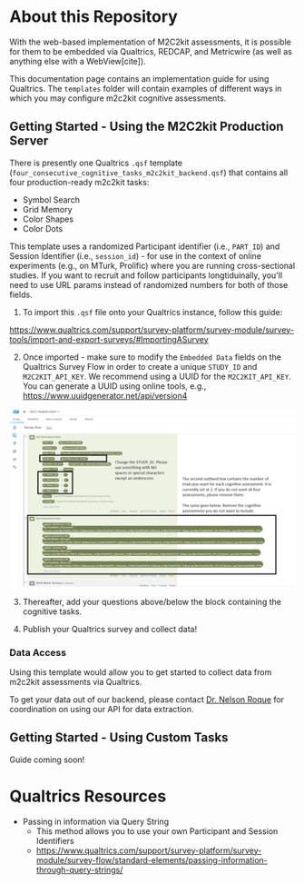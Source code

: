 # About this Repository

With the web-based implementation of M2C2kit assessments, it is possible for them to be embedded via Qualtrics, REDCAP, and Metricwire (as well as anything else with a WebView[cite]).

This documentation page contains an implementation guide for using Qualtrics. The `templates` folder will contain examples of different ways in which you may configure m2c2kit cognitive assessments. 

## Getting Started - Using the M2C2kit Production Server

There is presently one Qualtrics `.qsf` template (`four_consecutive_cognitive_tasks_m2c2kit_backend.qsf`) that contains all four production-ready m2c2kit tasks:

- Symbol Search
- Grid Memory
- Color Shapes
- Color Dots

This template uses a randomized Participant identifier (i.e., `PART_ID`) and Session Identifier (i.e., `session_id`) - for use in the context of online experiments (e.g., on MTurk, Prolific) where you are running cross-sectional studies. If you want to recruit and follow participants longtiduinally, you'll need to use URL params instead of randomized numbers for both of those fields.

1. To import this `.qsf` file onto your Qualtrics instance, follow this guide:

https://www.qualtrics.com/support/survey-platform/survey-module/survey-tools/import-and-export-surveys/#ImportingASurvey

2. Once imported - make sure to modify the `Embedded Data` fields on the Qualtrics Survey Flow in order to create a unique `STUDY_ID` and `M2C2KIT_API_KEY`. We recommend using a UUID for the `M2C2KIT_API_KEY`. You can generate a UUID using online tools, e.g., https://www.uuidgenerator.net/api/version4 

![Annotated screenshot for Qualtrics Embedded Data changes](docs/Qualtrics_template_m2c2kit.png "Annotated screenshot for Qualtrics Embedded Data changes")

3. Thereafter, add your questions above/below the block containing the cognitive tasks.

4. Publish your Qualtrics survey and collect data!

### Data Access

Using this template would allow you to get started to collect data from m2c2kit assessments via Qualtrics.

To get your data out of our backend, please contact [Dr. Nelson Roque](nur375@psu.edu) for coordination on using our API for data extraction.

## Getting Started - Using Custom Tasks

Guide coming soon!

# Qualtrics Resources

- Passing in information via Query String
    - This method allows you to use your own Participant and Session Identifiers
    - https://www.qualtrics.com/support/survey-platform/survey-module/survey-flow/standard-elements/passing-information-through-query-strings/